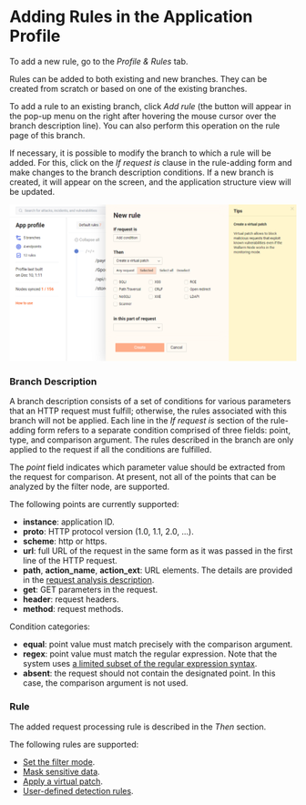 [link-request-processing]:      request-processing.md
[link-regex]:                   https://github.com/yandex/pire
[link-filter-mode-rule]:        wallarm-mode-rule.md
[link-sensitive-data-rule]:     sensitive-data-rule.md
[link-virtual-patch]:           vpatch-rule.md
[link-regex-rule]:              regex-rule.md

[img-add-rule]:     ../../../../images/en/user-guides/cloud-ui/rules/add-rule.png

# Adding Rules in the Application Profile

To add a new rule, go to the *Profile & Rules* tab.

Rules can be added to both existing and new branches. They can be created from scratch or based on one of the existing branches.

To add a rule to an existing branch, click *Add rule* (the button will appear in the pop-up menu on the right after hovering the mouse cursor over the branch description line). You can also perform this operation on the rule page of this branch.

If necessary, it is possible to modify the branch to which a rule will be added. For this, click on the *If request is* clause in the rule-adding form and make changes to the branch description conditions. If a new branch is created, it will appear on the screen, and the application structure view will be updated.

![Adding a new rule][img-add-rule]


### Branch Description

A branch description consists of a set of conditions for various parameters that an HTTP request must fulfill; otherwise, the rules associated with this branch will not be applied. Each line in the *If request is* section of the rule-adding form refers to a separate condition comprised of three fields: point, type, and comparison argument. The rules described in the branch are only applied to the request if all the conditions are fulfilled.

The *point* field indicates which parameter value should be extracted from the request for comparison. At present, not all of the points that can be analyzed by the filter node, are supported.

The following points are currently supported:
* **instance**: application ID.
* **proto**: HTTP protocol version (1.0, 1.1, 2.0, ...).
* **scheme**: http or https.
* **url**: full URL of the request in the same form as it was passed in the first line of the HTTP request.
* **path**, **action_name**, **action_ext**: URL elements. The details are provided in the [request analysis description][link-request-processing].
* **get**: GET parameters in the request.
* **header**: request headers.
* **method**: request methods.

Condition categories:

* **equal**: point value must match precisely with the comparison argument.
* **regex**: point value must match the regular expression. Note that the system uses [a limited subset of the regular expression syntax][link-regex].
* **absent**: the request should not contain the designated point. In this case, the comparison argument is not used.

### Rule

The added request processing rule is described in the *Then* section.

The following rules are supported:

* [Set the filter mode][link-filter-mode-rule].
* [Mask sensitive data][link-sensitive-data-rule].
* [Apply a virtual patch][link-virtual-patch].
* [User-defined detection rules][link-regex-rule].
